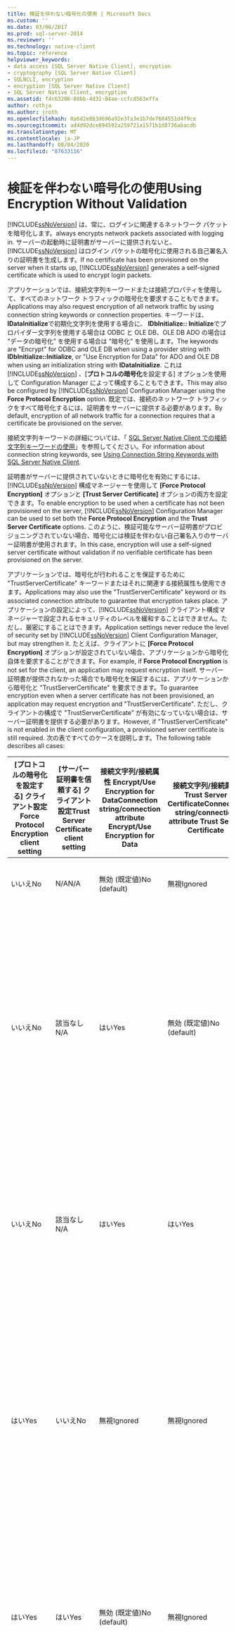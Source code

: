 ```yaml
---
title: 検証を伴わない暗号化の使用 | Microsoft Docs
ms.custom: ''
ms.date: 03/06/2017
ms.prod: sql-server-2014
ms.reviewer: ''
ms.technology: native-client
ms.topic: reference
helpviewer_keywords:
- data access [SQL Server Native Client], encryption
- cryptography [SQL Server Native Client]
- SQLNCLI, encryption
- encryption [SQL Server Native Client]
- SQL Server Native Client, encryption
ms.assetid: f4c63206-80bb-4d31-84ae-ccfcd563effa
author: rothja
ms.author: jroth
ms.openlocfilehash: 0a6d2e8b3d696a92e3fa3e1b7de7604551d4f9ce
ms.sourcegitcommit: ad4d92dce894592a259721a1571b1d8736abacdb
ms.translationtype: MT
ms.contentlocale: ja-JP
ms.lasthandoff: 08/04/2020
ms.locfileid: "87633116"
---
```

# <a name="using-encryption-without-validation"></a><span data-ttu-id="75174-102">検証を伴わない暗号化の使用</span><span class="sxs-lookup"><span data-stu-id="75174-102">Using Encryption Without Validation</span></span>
  [!INCLUDE[ssNoVersion](../../../includes/ssnoversion-md.md)] <span data-ttu-id="75174-103">は、常に、ログインに関連するネットワーク パケットを暗号化します。</span><span class="sxs-lookup"><span data-stu-id="75174-103">always encrypts network packets associated with logging in.</span></span> <span data-ttu-id="75174-104">サーバーの起動時に証明書がサーバーに提供されないと、[!INCLUDE[ssNoVersion](../../../includes/ssnoversion-md.md)] はログイン パケットの暗号化に使用される自己署名入りの証明書を生成します。</span><span class="sxs-lookup"><span data-stu-id="75174-104">If no certificate has been provisioned on the server when it starts up, [!INCLUDE[ssNoVersion](../../../includes/ssnoversion-md.md)] generates a self-signed certificate which is used to encrypt login packets.</span></span>  
  
 <span data-ttu-id="75174-105">アプリケーションでは、接続文字列キーワードまたは接続プロパティを使用して、すべてのネットワーク トラフィックの暗号化を要求することもできます。</span><span class="sxs-lookup"><span data-stu-id="75174-105">Applications may also request encryption of all network traffic by using connection string keywords or connection properties.</span></span> <span data-ttu-id="75174-106">キーワードは、 **IDataInitialize**で初期化文字列を使用する場合に、 **IDbInitialize:: Initialize**でプロバイダー文字列を使用する場合は ODBC と OLE DB、OLE DB ADO の場合は "データの暗号化" を使用する場合は "暗号化" を使用します。</span><span class="sxs-lookup"><span data-stu-id="75174-106">The keywords are "Encrypt" for ODBC and OLE DB when using a provider string with **IDbInitialize::Initialize**, or "Use Encryption for Data" for ADO and OLE DB when using an initialization string with **IDataInitialize**.</span></span> <span data-ttu-id="75174-107">これは [!INCLUDE[ssNoVersion](../../../includes/ssnoversion-md.md)] 、[**プロトコルの暗号化**を設定する] オプションを使用して Configuration Manager によって構成することもできます。</span><span class="sxs-lookup"><span data-stu-id="75174-107">This may also be configured by [!INCLUDE[ssNoVersion](../../../includes/ssnoversion-md.md)] Configuration Manager using the **Force Protocol Encryption** option.</span></span> <span data-ttu-id="75174-108">既定では、接続のネットワーク トラフィックをすべて暗号化するには、証明書をサーバーに提供する必要があります。</span><span class="sxs-lookup"><span data-stu-id="75174-108">By default, encryption of all network traffic for a connection requires that a certificate be provisioned on the server.</span></span>  
  
 <span data-ttu-id="75174-109">接続文字列キーワードの詳細については、「 [SQL Server Native Client での接続文字列キーワードの使用](../applications/using-connection-string-keywords-with-sql-server-native-client.md)」を参照してください。</span><span class="sxs-lookup"><span data-stu-id="75174-109">For information about connection string keywords, see [Using Connection String Keywords with SQL Server Native Client](../applications/using-connection-string-keywords-with-sql-server-native-client.md).</span></span>  
  
 <span data-ttu-id="75174-110">証明書がサーバーに提供されていないときに暗号化を有効にするには、[!INCLUDE[ssNoVersion](../../../includes/ssnoversion-md.md)] 構成マネージャーを使用して **[Force Protocol Encryption]** オプションと **[Trust Server Certificate]** オプションの両方を設定できます。</span><span class="sxs-lookup"><span data-stu-id="75174-110">To enable encryption to be used when a certificate has not been provisioned on the server, [!INCLUDE[ssNoVersion](../../../includes/ssnoversion-md.md)] Configuration Manager can be used to set both the **Force Protocol Encryption** and the **Trust Server Certificate** options.</span></span> <span data-ttu-id="75174-111">このように、検証可能なサーバー証明書がプロビジョニングされていない場合、暗号化には検証を伴わない自己署名入りのサーバー証明書が使用されます。</span><span class="sxs-lookup"><span data-stu-id="75174-111">In this case, encryption will use a self-signed server certificate without validation if no verifiable certificate has been provisioned on the server.</span></span>  
  
 <span data-ttu-id="75174-112">アプリケーションでは、暗号化が行われることを保証するために "TrustServerCertificate" キーワードまたはそれに関連する接続属性も使用できます。</span><span class="sxs-lookup"><span data-stu-id="75174-112">Applications may also use the "TrustServerCertificate" keyword or its associated connection attribute to guarantee that encryption takes place.</span></span> <span data-ttu-id="75174-113">アプリケーションの設定によって、[!INCLUDE[ssNoVersion](../../../includes/ssnoversion-md.md)] クライアント構成マネージャーで設定されるセキュリティのレベルを緩和することはできません。ただし、厳密にすることはできます。</span><span class="sxs-lookup"><span data-stu-id="75174-113">Application settings never reduce the level of security set by [!INCLUDE[ssNoVersion](../../../includes/ssnoversion-md.md)] Client Configuration Manager, but may strengthen it.</span></span> <span data-ttu-id="75174-114">たとえば、クライアントに **[Force Protocol Encryption]** オプションが設定されていない場合、アプリケーションから暗号化自体を要求することができます。</span><span class="sxs-lookup"><span data-stu-id="75174-114">For example, if **Force Protocol Encryption** is not set for the client, an application may request encryption itself.</span></span> <span data-ttu-id="75174-115">サーバー証明書が提供されなかった場合でも暗号化を保証するには、アプリケーションから暗号化と "TrustServerCertificate" を要求できます。</span><span class="sxs-lookup"><span data-stu-id="75174-115">To guarantee encryption even when a server certificate has not been provisioned, an application may request encryption and "TrustServerCertificate".</span></span> <span data-ttu-id="75174-116">ただし、クライアントの構成で "TrustServerCertificate" が有効になっていない場合は、サーバー証明書を提供する必要があります。</span><span class="sxs-lookup"><span data-stu-id="75174-116">However, if "TrustServerCertificate" is not enabled in the client configuration, a provisioned server certificate is still required.</span></span> <span data-ttu-id="75174-117">次の表ですべてのケースを説明します。</span><span class="sxs-lookup"><span data-stu-id="75174-117">The following table describes all cases:</span></span>  
  
|<span data-ttu-id="75174-118">[プロトコルの暗号化を設定する] クライアント設定</span><span class="sxs-lookup"><span data-stu-id="75174-118">Force Protocol Encryption client setting</span></span>|<span data-ttu-id="75174-119">[サーバー証明書を信頼する] クライアント設定</span><span class="sxs-lookup"><span data-stu-id="75174-119">Trust Server Certificate client setting</span></span>|<span data-ttu-id="75174-120">接続文字列/接続属性 Encrypt/Use Encryption for Data</span><span class="sxs-lookup"><span data-stu-id="75174-120">Connection string/connection attribute Encrypt/Use Encryption for Data</span></span>|<span data-ttu-id="75174-121">接続文字列/接続属性 Trust Server Certificate</span><span class="sxs-lookup"><span data-stu-id="75174-121">Connection string/connection attribute Trust Server Certificate</span></span>|<span data-ttu-id="75174-122">結果</span><span class="sxs-lookup"><span data-stu-id="75174-122">Result</span></span>|  
|----------------------------------------------|---------------------------------------------|------------------------------------------------------------------------------|----------------------------------------------------------------------|------------|  
|<span data-ttu-id="75174-123">いいえ</span><span class="sxs-lookup"><span data-stu-id="75174-123">No</span></span>|<span data-ttu-id="75174-124">N/A</span><span class="sxs-lookup"><span data-stu-id="75174-124">N/A</span></span>|<span data-ttu-id="75174-125">無効 (既定値)</span><span class="sxs-lookup"><span data-stu-id="75174-125">No (default)</span></span>|<span data-ttu-id="75174-126">無視</span><span class="sxs-lookup"><span data-stu-id="75174-126">Ignored</span></span>|<span data-ttu-id="75174-127">暗号化は行われません。</span><span class="sxs-lookup"><span data-stu-id="75174-127">No encryption occurs.</span></span>|  
|<span data-ttu-id="75174-128">いいえ</span><span class="sxs-lookup"><span data-stu-id="75174-128">No</span></span>|<span data-ttu-id="75174-129">該当なし</span><span class="sxs-lookup"><span data-stu-id="75174-129">N/A</span></span>|<span data-ttu-id="75174-130">はい</span><span class="sxs-lookup"><span data-stu-id="75174-130">Yes</span></span>|<span data-ttu-id="75174-131">無効 (既定値)</span><span class="sxs-lookup"><span data-stu-id="75174-131">No (default)</span></span>|<span data-ttu-id="75174-132">暗号化は、検証可能なサーバー証明書が提供されている場合にのみ行われます。それ以外の場合は、接続試行が失敗します。</span><span class="sxs-lookup"><span data-stu-id="75174-132">Encryption occurs only if there is a verifiable server certificate, otherwise the connection attempt fails.</span></span>|  
|<span data-ttu-id="75174-133">いいえ</span><span class="sxs-lookup"><span data-stu-id="75174-133">No</span></span>|<span data-ttu-id="75174-134">該当なし</span><span class="sxs-lookup"><span data-stu-id="75174-134">N/A</span></span>|<span data-ttu-id="75174-135">はい</span><span class="sxs-lookup"><span data-stu-id="75174-135">Yes</span></span>|<span data-ttu-id="75174-136">はい</span><span class="sxs-lookup"><span data-stu-id="75174-136">Yes</span></span>|<span data-ttu-id="75174-137">暗号化は常に行われますが、自己署名入りのサーバー証明書を使用することがあります。</span><span class="sxs-lookup"><span data-stu-id="75174-137">Encryption always occurs, but may use a self-signed server certificate.</span></span>|  
|<span data-ttu-id="75174-138">はい</span><span class="sxs-lookup"><span data-stu-id="75174-138">Yes</span></span>|<span data-ttu-id="75174-139">いいえ</span><span class="sxs-lookup"><span data-stu-id="75174-139">No</span></span>|<span data-ttu-id="75174-140">無視</span><span class="sxs-lookup"><span data-stu-id="75174-140">Ignored</span></span>|<span data-ttu-id="75174-141">無視</span><span class="sxs-lookup"><span data-stu-id="75174-141">Ignored</span></span>|<span data-ttu-id="75174-142">暗号化は、検証可能なサーバー証明書が提供されている場合にのみ行われます。それ以外の場合は、接続試行が失敗します。</span><span class="sxs-lookup"><span data-stu-id="75174-142">Encryption occurs only if there is a verifiable server certificate, otherwise the connection attempt fails.</span></span>|  
|<span data-ttu-id="75174-143">はい</span><span class="sxs-lookup"><span data-stu-id="75174-143">Yes</span></span>|<span data-ttu-id="75174-144">はい</span><span class="sxs-lookup"><span data-stu-id="75174-144">Yes</span></span>|<span data-ttu-id="75174-145">無効 (既定値)</span><span class="sxs-lookup"><span data-stu-id="75174-145">No (default)</span></span>|<span data-ttu-id="75174-146">無視</span><span class="sxs-lookup"><span data-stu-id="75174-146">Ignored</span></span>|<span data-ttu-id="75174-147">暗号化は常に行われますが、自己署名入りのサーバー証明書を使用することがあります。</span><span class="sxs-lookup"><span data-stu-id="75174-147">Encryption always occurs, but may use a self-signed server certificate.</span></span>|  
|<span data-ttu-id="75174-148">はい</span><span class="sxs-lookup"><span data-stu-id="75174-148">Yes</span></span>|<span data-ttu-id="75174-149">はい</span><span class="sxs-lookup"><span data-stu-id="75174-149">Yes</span></span>|<span data-ttu-id="75174-150">はい</span><span class="sxs-lookup"><span data-stu-id="75174-150">Yes</span></span>|<span data-ttu-id="75174-151">無効 (既定値)</span><span class="sxs-lookup"><span data-stu-id="75174-151">No (default)</span></span>|<span data-ttu-id="75174-152">暗号化は、検証可能なサーバー証明書が提供されている場合にのみ行われます。それ以外の場合は、接続試行が失敗します。</span><span class="sxs-lookup"><span data-stu-id="75174-152">Encryption occurs only if there is a verifiable server certificate, otherwise the connection attempt fails.</span></span>|  
|<span data-ttu-id="75174-153">はい</span><span class="sxs-lookup"><span data-stu-id="75174-153">Yes</span></span>|<span data-ttu-id="75174-154">はい</span><span class="sxs-lookup"><span data-stu-id="75174-154">Yes</span></span>|<span data-ttu-id="75174-155">はい</span><span class="sxs-lookup"><span data-stu-id="75174-155">Yes</span></span>|<span data-ttu-id="75174-156">はい</span><span class="sxs-lookup"><span data-stu-id="75174-156">Yes</span></span>|<span data-ttu-id="75174-157">暗号化は常に行われますが、自己署名入りのサーバー証明書を使用することがあります。</span><span class="sxs-lookup"><span data-stu-id="75174-157">Encryption always occurs, but might use a self-signed server certificate.</span></span>|  
  
## <a name="sql-server-native-client-ole-db-provider"></a><span data-ttu-id="75174-158">SQL Server Native Client OLE DB プロバイダー</span><span class="sxs-lookup"><span data-stu-id="75174-158">SQL Server Native Client OLE DB Provider</span></span>  
 <span data-ttu-id="75174-159">[!INCLUDE[ssNoVersion](../../../includes/ssnoversion-md.md)]Native Client OLE DB プロバイダーは、DBPROPSET_SQLSERVERDBINIT プロパティセットに実装されている SSPROP_INIT_TRUST_SERVER_CERTIFICATE データソース初期化プロパティを追加することによって、検証を行わずに暗号化をサポートします。</span><span class="sxs-lookup"><span data-stu-id="75174-159">The [!INCLUDE[ssNoVersion](../../../includes/ssnoversion-md.md)] Native Client OLE DB provider supports encryption without validation through the addition of the SSPROP_INIT_TRUST_SERVER_CERTIFICATE data source initialization property, which is implemented in the DBPROPSET_SQLSERVERDBINIT property set.</span></span> <span data-ttu-id="75174-160">また、新しい接続文字列のキーワードとして "TrustServerCertificate" が追加されました。</span><span class="sxs-lookup"><span data-stu-id="75174-160">In addition, a new connection string keyword, "TrustServerCertificate", as been added.</span></span> <span data-ttu-id="75174-161">"TrustServerCertificate" は、yes または no を値として受け取ります。既定値は no です。</span><span class="sxs-lookup"><span data-stu-id="75174-161">It accepts yes or no values; no is the default.</span></span> <span data-ttu-id="75174-162">サービス コンポーネントを使用しているときは、"TrustServerCertificate" は true または false を値として受け取ります。既定値は false です。</span><span class="sxs-lookup"><span data-stu-id="75174-162">When using service components, it accepts true or false values; false is the default.</span></span>  
  
 <span data-ttu-id="75174-163">DBPROPSET_SQLSERVERDBINIT プロパティ セットに行われた機能強化の詳細については、「[初期化プロパティと承認プロパティ](../../native-client-ole-db-data-source-objects/initialization-and-authorization-properties.md)」を参照してください。</span><span class="sxs-lookup"><span data-stu-id="75174-163">For more information about enhancements made to the DBPROPSET_SQLSERVERDBINIT property set, see [Initialization and Authorization Properties](../../native-client-ole-db-data-source-objects/initialization-and-authorization-properties.md).</span></span>  
  
## <a name="sql-server-native-client-odbc-driver"></a><span data-ttu-id="75174-164">SQL Server Native Client ODBC ドライバー</span><span class="sxs-lookup"><span data-stu-id="75174-164">SQL Server Native Client ODBC Driver</span></span>  
 <span data-ttu-id="75174-165">[!INCLUDE[ssNoVersion](../../../includes/ssnoversion-md.md)]Native CLIENT ODBC ドライバーでは、 [SQLSetConnectAttr](../../native-client-odbc-api/sqlsetconnectattr.md)および[sqlgetconnectattr](../../native-client-odbc-api/sqlgetconnectattr.md)関数への追加によって、検証なしの暗号化がサポートされています。</span><span class="sxs-lookup"><span data-stu-id="75174-165">The [!INCLUDE[ssNoVersion](../../../includes/ssnoversion-md.md)] Native Client ODBC driver supports encryption without validation through additions to the [SQLSetConnectAttr](../../native-client-odbc-api/sqlsetconnectattr.md) and [SQLGetConnectAttr](../../native-client-odbc-api/sqlgetconnectattr.md) functions.</span></span> <span data-ttu-id="75174-166">SQL_TRUST_SERVER_CERTIFICATE_YES または SQL_TRUST_SERVER_CERTIFICATE_NO を受け取る、SQL_COPT_SS_TRUST_SERVER_CERTIFICATE が追加されました。既定値は SQL_TRUST_SERVER_CERTIFICATE_NO です。</span><span class="sxs-lookup"><span data-stu-id="75174-166">SQL_COPT_SS_TRUST_SERVER_CERTIFICATE has been added to accept either SQL_TRUST_SERVER_CERTIFICATE_YES or SQL_TRUST_SERVER_CERTIFICATE_NO, with SQL_TRUST_SERVER_CERTIFICATE_NO being the default.</span></span> <span data-ttu-id="75174-167">また、新しい接続文字列のキーワードとして "TrustServerCertificate" が追加されました。</span><span class="sxs-lookup"><span data-stu-id="75174-167">In addition, a new connection string keyword, "TrustServerCertificate", has been added.</span></span> <span data-ttu-id="75174-168">"TrustServerCertificate" は、"yes" または "no" を値として受け取ります。既定値は "no" です。</span><span class="sxs-lookup"><span data-stu-id="75174-168">It accepts yes or no values; "no" is the default.</span></span>  
  
## <a name="see-also"></a><span data-ttu-id="75174-169">参照</span><span class="sxs-lookup"><span data-stu-id="75174-169">See Also</span></span>  
 [<span data-ttu-id="75174-170">SQL Server Native Client の機能</span><span class="sxs-lookup"><span data-stu-id="75174-170">SQL Server Native Client Features</span></span>](sql-server-native-client-features.md)  
  
  
